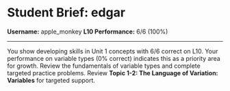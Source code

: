 # Student Brief: edgar

**Username:** apple_monkey
**L10 Performance:** 6/6 (100%)

---

You show developing skills in Unit 1 concepts with 6/6 correct on L10. Your performance on variable types (0% correct) indicates this as a priority area for growth. Review the fundamentals of variable types and complete targeted practice problems. Review **Topic 1-2: The Language of Variation: Variables** for targeted support.
